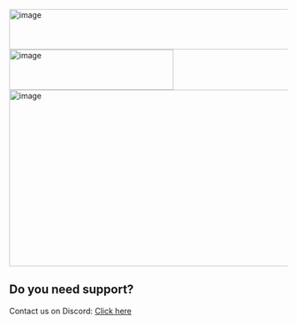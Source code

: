 <img width="563" height="73" alt="image" src="https://github.com/user-attachments/assets/1844d542-c06a-441c-b907-7c8d8b7a2977" /> 

<img width="297" height="73" alt="image" src="https://github.com/user-attachments/assets/80e7fb06-14c0-4e9d-8f97-9a968788d4d6" />

<img width="1210" height="319" alt="image" src="https://github.com/user-attachments/assets/5989aece-4303-4e5c-a63a-b7cfac65e262" />

## Do you need support?
Contact us on Discord: [Click here](https://discord.gg/uCZCmXKjKa)
